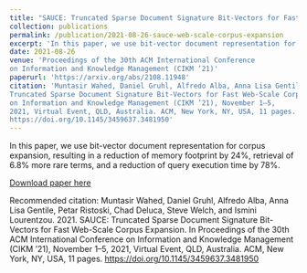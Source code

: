 ```yaml
---
title: "SAUCE: Truncated Sparse Document Signature Bit-Vectors for Fast Web-Scale Corpus Expansion"
collection: publications
permalink: /publication/2021-08-26-sauce-web-scale-corpus-expansion
excerpt: 'In this paper, we use bit-vector document representation for corpus expansion, resulting in a reduction of memory footprint by 24%, retrieval of 6.8% more rare terms, and a reduction of query execution time by 78%.'
date: 2021-08-26
venue: 'Proceedings of the 30th ACM International Conference
on Information and Knowledge Management (CIKM ’21)'
paperurl: 'https://arxiv.org/abs/2108.11948'
citation: 'Muntasir Wahed, Daniel Gruhl, Alfredo Alba, Anna Lisa Gentile, Petar Ristoski, Chad Deluca, Steve Welch, and Ismini Lourentzou. 2021. SAUCE:
Truncated Sparse Document Signature Bit-Vectors for Fast Web-Scale Corpus Expansion. In Proceedings of the 30th ACM International Conference
on Information and Knowledge Management (CIKM ’21), November 1–5,
2021, Virtual Event, QLD, Australia. ACM, New York, NY, USA, 11 pages.
https://doi.org/10.1145/3459637.3481950'
---
```

In this paper, we use bit-vector document representation for corpus expansion, resulting in a reduction of memory footprint by 24%, retrieval of 6.8% more rare terms, and a reduction of query execution time by 78%.

[Download paper here](https://arxiv.org/abs/2108.11948)

Recommended citation: Muntasir Wahed, Daniel Gruhl, Alfredo Alba, Anna Lisa Gentile, Petar Ristoski, Chad Deluca, Steve Welch, and Ismini Lourentzou. 2021. SAUCE:
Truncated Sparse Document Signature Bit-Vectors for Fast Web-Scale Corpus Expansion. In Proceedings of the 30th ACM International Conference
on Information and Knowledge Management (CIKM ’21), November 1–5,
2021, Virtual Event, QLD, Australia. ACM, New York, NY, USA, 11 pages.
https://doi.org/10.1145/3459637.3481950